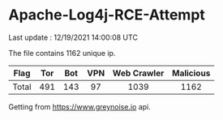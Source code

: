 
# Apache-Log4j-RCE-Attempt

Last update : 12/19/2021 14:00:08 UTC

The file contains 1162 unique ip.

| Flag | Tor | Bot | VPN | Web Crawler | Malicious |
| :-:  | :-: | :-: | :-: | :-:         | :-:       |
| Total| 491  | 143  | 97  | 1039          | 1162        |

Getting from https://www.greynoise.io api.